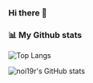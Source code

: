 ### Hi there 👋

<!--
**noi19r/noi19r** is a ✨ _special_ ✨ repository because its `README.md` (this file) appears on your GitHub profile.

Here are some ideas to get you started:

- 🔭 I’m currently working on ...
- 🌱 I’m currently learning ...
- 👯 I’m looking to collaborate on ...
- 🤔 I’m looking for help with ...
- 💬 Ask me about ...
- 📫 How to reach me: ...
- 😄 Pronouns: ...
- ⚡ Fun fact: ...
-->


### 📊 My Github stats

![Top Langs](https://github-readme-stats.vercel.app/api/top-langs/?username=noi19r)


![noi19r's GitHub stats](https://github-readme-stats.vercel.app/api?username=noi19r)


